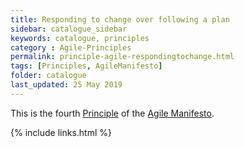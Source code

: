 ```yaml
---
title: Responding to change over following a plan
sidebar: catalogue_sidebar
keywords: catalogue, principles
category : Agile-Principles
permalink: principle-agile-respondingtochange.html
tags: [Principles, AgileManifesto]
folder: catalogue
last_updated: 25 May 2019
---
```


This is the fourth [Principle](principles) of the [Agile Manifesto](/archetype/AgileManifesto).

{% include links.html %}
